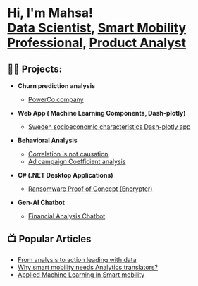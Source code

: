 <h1>Hi, I'm Mahsa! <br/><a href="https://github.com/mahsa-github">Data Scientist</a>, <a href="https://www.linkedin.com/in/mahsa-ramez/">Smart Mobility Professional</a>, <a href="https://mahsaramez.com/">Product Analyst</a></h1>

<h2>👨‍💻 Projects:</h2>

- <b> Churn prediction analysis </b>
  - [PowerCo company](https://github.com/mahsa-github/Power-company-churn)
- <b> Web App ( Machine Learning Components, Dash-plotly)</b>
  - [Sweden socioeconomic characteristics Dash-plotly app](https://github.com/mahsa-github/Sweden-socioecono_app/tree/master) </b></i>
- <b>Behavioral Analysis</b>
  - [Correlation is not causation](https://github.com/mahsa-github/BehavioralAnalysis/blob/main/correlation%20icedcoffee%20sales.ipynb)
  - [Ad campaign Coefficient analysis ](https://github.com/mahsa-github/BehavioralAnalysis/blob/main/M%26M%20case%20study%2C%20.ipynb)
  
- <b>C# (.NET Desktop Applications)</b>
  - [Ransomware Proof of Concept (Encrypter)](https://github.com/xkmx)
  
- <b>Gen-AI Chatbot</b>
  - [Financial Analysis Chatbot](https://github.com/mahsa-github/AI-powered-financial-chatbot)

<h2>📺 Popular Articles</h2>

- [From analysis to action leading with data](https://mahsaramez.com/from-analysis-to-action-leading-with-data/)
- [Why smart mobility needs Analytics translators?](https://mahsaramez.com/why-smart-mobility-needs-analytics-translator/)
- [Applied Machine Learning in Smart mobility ](https://mahsaramez.com/applied-machine-learning-in-smart-mobility/)


